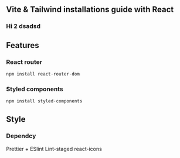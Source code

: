 ## Vite & Tailwind installations guide with React

### Hi 2 dsadsd

## Features

### React router

```js
npm install react-router-dom
```

### Styled components

```js
npm install styled-components
```

## Style

###

### Dependcy

Prettier + ESlint
Lint-staged
react-icons
